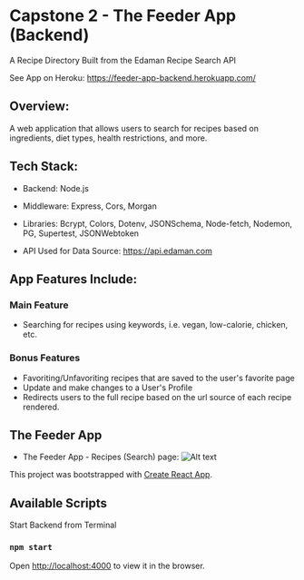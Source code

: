 # Capstone 2 - The Feeder App (Backend)

A Recipe Directory Built from the Edaman Recipe Search API 

See App on Heroku: https://feeder-app-backend.herokuapp.com/

## Overview: 
A web application that allows users to search for recipes based on ingredients, diet types, health restrictions, and more. 

## Tech Stack:
- Backend: 
Node.js

- Middleware:
Express, 
Cors,
Morgan

- Libraries:
Bcrypt,
Colors,
Dotenv,
JSONSchema,
Node-fetch,
Nodemon,
PG,
Supertest,
JSONWebtoken

- API Used for Data Source: 
https://api.edaman.com

## App Features Include:
### Main Feature
- Searching for recipes using keywords, i.e. vegan, low-calorie, chicken, etc.
### Bonus Features
- Favoriting/Unfavoriting recipes that are saved to the user's favorite page
- Update and make changes to a User's Profile
- Redirects users to the full recipe based on the url source of each recipe rendered.

## The Feeder App

- The Feeder App - Recipes (Search) page:
![Alt text](app_shot2.png?raw=true "App Homepage")


This project was bootstrapped with [Create React App](https://github.com/facebook/create-react-app).

## Available Scripts

Start Backend from Terminal
### `npm start`

Open [http://localhost:4000](http://localhost:4000) to view it in the browser.
